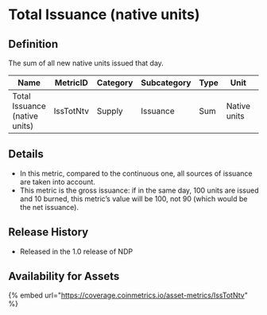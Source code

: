 # Total Issuance (native units)

## Definition

The sum of all new native units issued that day.

| Name                          | MetricID  | Category | Subcategory | Type | Unit         | Interval |
| ----------------------------- | --------- | -------- | ----------- | ---- | ------------ | -------- |
| Total Issuance (native units) | IssTotNtv | Supply   | Issuance    | Sum  | Native units | 1 day    |

## Details

* In this metric, compared to the continuous one, all sources of issuance are taken into account.
* This metric is the gross issuance: if in the same day, 100 units are issued and 10 burned, this metric’s value will be 100, not 90 (which would be the net issuance).

## Release History

* Released in the 1.0 release of NDP

## Availability for Assets

{% embed url="https://coverage.coinmetrics.io/asset-metrics/IssTotNtv" %}
